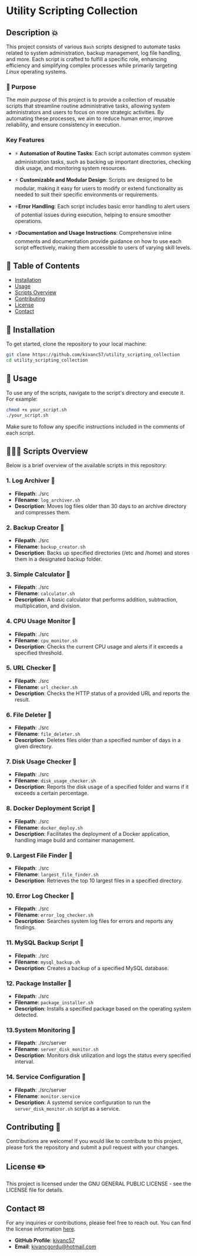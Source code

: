 # Utility Scripting Collection  

## Description 💥

This project consists of various `Bash` scripts designed to automate tasks related to system administration, backup management, log file handling, and more. Each script is crafted to fulfill a specific role, enhancing efficiency and simplifying complex processes while primarily targeting *Linux* operating systems.

### 📄 Purpose

The *main purpose* of this project is to provide a collection of reusable scripts that streamline routine administrative tasks, allowing system administrators and users to focus on more strategic activities. By automating these processes, we aim to reduce human error, improve reliability, and ensure consistency in execution.

### Key Features

- ⚡️ **Automation of Routine Tasks**: Each script automates common system administration tasks, such as backing up important directories, checking disk usage, and monitoring system resources.
  
- ⚡️ **Customizable and Modular Design**: Scripts are designed to be modular, making it easy for users to modify or extend functionality as needed to suit their specific environments or requirements.
  
- ⚡️**Error Handling**: Each script includes basic error handling to alert users of potential issues during execution, helping to ensure smoother operations.
  
- ⚡️**Documentation and Usage Instructions**: Comprehensive inline comments and documentation provide guidance on how to use each script effectively, making them accessible to users of varying skill levels.


## 👾 Table of Contents

- [Installation](#installation)
- [Usage](#usage)
- [Scripts Overview](#scripts-overview)
- [Contributing](#contributing)
- [License](#license)
- [Contact](#contact)

## 🤖 Installation

To get started, clone the repository to your local machine:

```bash
git clone https://github.com/kivanc57/utility_scripting_collection
cd utility_scripting_collection
```

## 🐧 Usage
To use any of the scripts, navigate to the script's directory and execute it. For example:

```bash
chmod +x your_script.sh
./your_script.sh
```

Make sure to follow any specific instructions included in the comments of each script.

## 🧙🏽‍♂️ Scripts Overview
Below is a brief overview of the available scripts in this repository:

### 1. Log Archiver 💯
- **Filepath**: ./src
- **Filename**: `log_archiver.sh`
- **Description**: Moves log files older than 30 days to an archive directory and compresses them.
### 2. Backup Creator 💯
- **Filepath**: ./src
- **Filename**: `backup_creator.sh`
- **Description**: Backs up specified directories (/etc and /home) and stores them in a designated backup folder.
### 3. Simple Calculator 💯
- **Filepath**: ./src
- **Filename**: `calculator.sh`
- **Description**: A basic calculator that performs addition, subtraction, multiplication, and division.
### 4. CPU Usage Monitor 💯
- **Filepath**: ./src
- **Filename**: `cpu_monitor.sh`
- **Description**: Checks the current CPU usage and alerts if it exceeds a specified threshold.
### 5. URL Checker 💯
- **Filepath**: ./src
- **Filename**: `url_checker.sh`
- **Description**: Checks the HTTP status of a provided URL and reports the result.
### 6. File Deleter 💯
- **Filepath**: ./src
- **Filename**: `file_deleter.sh`
- **Description**: Deletes files older than a specified number of days in a given directory.
### 7. Disk Usage Checker 💯
- **Filepath**: ./src
- **Filename**: `disk_usage_checker.sh`
- **Description**: Reports the disk usage of a specified folder and warns if it exceeds a certain percentage.
### 8. Docker Deployment Script 💯
- **Filepath**: ./src
- **Filename**: `docker_deploy.sh`
- **Description**: Facilitates the deployment of a Docker application, handling image build and container management.
### 9. Largest File Finder 💯
- **Filepath**: ./src
- **Filename**: `largest_file_finder.sh`
- **Description**: Retrieves the top 10 largest files in a specified directory.
### 10. Error Log Checker 💯
- **Filepath**: ./src
- **Filename**: `error_log_checker.sh`
- **Description**: Searches system log files for errors and reports any findings.
### 11. MySQL Backup Script 💯
- **Filepath**: ./src
- **Filename**: `mysql_backup.sh`
- **Description**: Creates a backup of a specified MySQL database.
### 12. Package Installer 💯
- **Filepath**: ./src
- **Filename**: `package_installer.sh`
- **Description**: Installs a specified package based on the operating system detected.
### 13.System Monitoring 💯
- **Filepath**: ./src/server
- **Filename**: `server_disk_monitor.sh`  
- **Description**: Monitors disk utilization and logs the status every specified interval.
### 14. Service Configuration 💯
- **Filepath**: ./src/server
- **Filename**: `monitor.service`  
- **Description**: A systemd service configuration to run the `server_disk_monitor.sh` script as a service.

## Contributing 🤩
Contributions are welcome! If you would like to contribute to this project, please fork the repository and submit a pull request with your changes.

## License ✏️
This project is licensed under the GNU GENERAL PUBLIC LICENSE - see the LICENSE file for details.

## Contact ✉

For any inquiries or contributions, please feel free to reach out. You can find the license information [here](https://github.com/kivanc57/utility_scripting_collection/blob/main/LICENSE).

- **GitHub Profile**: [kivanc57](https://github.com/kivanc57)
- **Email**: [kivancgordu@hotmail.com](mailto:kivancgordu@hotmail.com)
